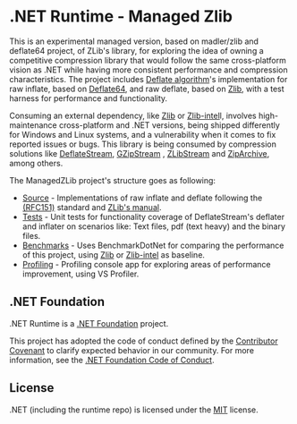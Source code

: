 # .NET Runtime - Managed Zlib

This is an experimental managed version, based on madler/zlib and deflate64 project, of ZLib's library, for exploring the idea of owning a competitive compression library that would follow the same cross-platform vision as .NET while having more consistent performance and compression characteristics. The project includes [Deflate algorithm](https://www.zlib.net/feldspar.html)'s implementation for raw inflate, based on [Deflate64](https://github.com/dotnet/runtime/tree/main/src/libraries/System.IO.Compression/src/System/IO/Compression/DeflateManaged), and raw deflate, based on [Zlib](https://github.com/madler/zlib), with a test harness for performance and functionality.

Consuming an external dependency, like [Zlib](https://github.com/madler/zlib) or [Zlib-intel](https://github.com/intel/zlib)l, involves high-maintenance cross-platform and .NET versions, being shipped differently for Windows and Linux systems, and a vulnerability when it comes to fix reported issues or bugs. This library is being consumed by compression solutions like [DeflateStream](https://learn.microsoft.com/en-us/dotnet/api/system.io.compression.deflatestream?view=net-7.0), [GZipStream](https://learn.microsoft.com/en-us/dotnet/api/system.io.compression.gzipstream?view=net-7.0) , [ZLibStream](https://learn.microsoft.com/en-us/dotnet/api/system.io.compression.zlibstream?view=net-7.0) and [ZipArchive](https://learn.microsoft.com/en-us/dotnet/api/system.io.compression.ziparchive?view=net-7.0), among others.

The ManagedZLib project's structure goes as following:

+ [Source](src/Microsoft.ManagedZLib/src/) - Implementations of raw inflate and deflate following the [(RFC151)](https://datatracker.ietf.org/doc/html/rfc1951) standard and [ZLib's manual](https://www.zlib.net/manual.html).
+ [Tests](src/Microsoft.ManagedZLib/tests/) - Unit tests for functionality coverage of DeflateStream's deflater and inflater on scenarios like: Text files, pdf (text heavy) and the binary files.
+ [Benchmarks](src/Microsoft.ManagedZLib/benchmarks/) - Uses BenchmarkDotNet for comparing the performance of this project, using [Zlib](https://github.com/madler/zlib) or [Zlib-intel](https://github.com/intel/zlib) as baseline.
+ [Profiling](src/Microsoft.ManagedZLib/) - Profiling console app for exploring areas of performance improvement, using VS Profiler.


## .NET Foundation

.NET Runtime is a [.NET Foundation](https://www.dotnetfoundation.org/projects) project.

This project has adopted the code of conduct defined by the [Contributor Covenant](http://contributor-covenant.org/) to clarify expected behavior in our community. For more information, see the [.NET Foundation Code of Conduct](http://www.dotnetfoundation.org/code-of-conduct).

## License

.NET (including the runtime repo) is licensed under the [MIT](LICENSE.TXT) license.
